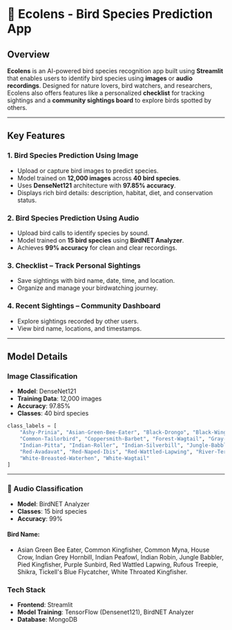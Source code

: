 # 🦅 Ecolens - Bird Species Prediction App

## Overview
**Ecolens** is an AI-powered bird species recognition app built using **Streamlit** that enables users to identify bird species using **images** or **audio recordings**. 
Designed for nature lovers, bird watchers, and researchers, Ecolens also offers features like a personalized **checklist** for tracking sightings and a **community sightings board** to explore birds spotted by others.

---

## Key Features

### 1. Bird Species Prediction Using Image
- Upload or capture bird images to predict species.
- Model trained on **12,000 images** across **40 bird species**.
- Uses **DenseNet121** architecture with **97.85% accuracy**.
- Displays rich bird details: description, habitat, diet, and conservation status.

### 2. Bird Species Prediction Using Audio
- Upload bird calls to identify species by sound.
- Model trained on **15 bird species** using **BirdNET Analyzer**.
- Achieves **99% accuracy** for clean and clear recordings.

### 3. Checklist – Track Personal Sightings
- Save sightings with bird name, date, time, and location.
- Organize and manage your birdwatching journey.

### 4. Recent Sightings – Community Dashboard
- Explore sightings recorded by other users.
- View bird name, locations, and timestamps.

---

## Model Details

### Image Classification
- **Model**: DenseNet121  
- **Training Data**: 12,000 images  
- **Accuracy**: 97.85%  
- **Classes**: 40 bird species  

```python
class_labels = [
    "Ashy-Prinia", "Asian-Green-Bee-Eater", "Black-Drongo", "Black-Winged-Kite", "Black-Winged-Stilt","Brown-Headed-Barbet", "Cattle-Egret", "Common-Kingfisher", "Common-Myna", "Common-Rosefinch",
    "Common-Tailorbird", "Coppersmith-Barbet", "Forest-Wagtail", "Gray-Wagtail", "Hoopoe","House-Crow", "Indian-Grey-Hornbill", "Indian-Paradise-Flycatcher", "Indian-Peacock",
    "Indian-Pitta", "Indian-Roller", "Indian-Silverbill", "Jungle-Babbler", "Jungle-Owlet","Long-Tailed-Shrike", "Northern-Lapwing", "Oriental-Magpie-Robin", "Pied-Kingfisher",
    "Red-Avadavat", "Red-Naped-Ibis", "Red-Wattled-Lapwing", "River-Tern", "Ruddy-Shelduck","Rufous-Treepie", "Sarus-Crane", "Shikra", "Tickells-Blue-Flycatcher", "White-Breasted-Kingfisher",
    "White-Breasted-Waterhen", "White-Wagtail"
]
```
---
### 🎯 Audio Classification
- **Model**: BirdNET Analyzer
- **Classes**: 15 bird species
- **Accuracy**: 99%

#### Bird Name:
- Asian Green Bee Eater, Common Kingfisher, Common Myna, House Crow, Indian Grey Hornbill, Indian Peafowl, Indian Robin, Jungle Babbler, Pied Kingfisher,
  Purple Sunbird, Red Wattled Lapwing, Rufous Treepie, Shikra, Tickell's Blue Flycatcher, White Throated Kingfisher.

### Tech Stack
- **Frontend**: Streamlit
- **Model Training**: TensorFlow (Densenet121), BirdNET Analyzer
- **Database**: MongoDB
